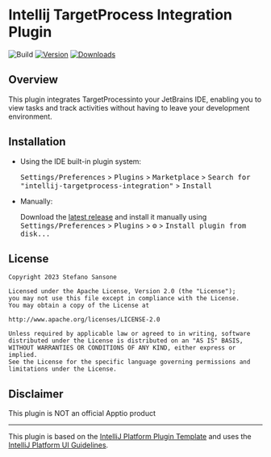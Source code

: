 # Intellij TargetProcess Integration Plugin

![Build](https://github.com/stefanosansone/intellij-targetprocess-integration/workflows/Build/badge.svg)
[![Version](https://img.shields.io/jetbrains/plugin/v/PLUGIN_ID.svg)](https://plugins.jetbrains.com/plugin/PLUGIN_ID)
[![Downloads](https://img.shields.io/jetbrains/plugin/d/PLUGIN_ID.svg)](https://plugins.jetbrains.com/plugin/PLUGIN_ID)

## Overview
<!-- Plugin description -->
This plugin integrates TargetProcessinto your JetBrains IDE, enabling you to view tasks and track activities without having to leave your development environment.
<!-- Plugin description end -->

## Installation

- Using the IDE built-in plugin system:
  
  <kbd>Settings/Preferences</kbd> > <kbd>Plugins</kbd> > <kbd>Marketplace</kbd> > <kbd>Search for "intellij-targetprocess-integration"</kbd> >
  <kbd>Install</kbd>
  
- Manually:

  Download the [latest release](https://github.com/stefanosansone/intellij-targetprocess-integration/releases/latest) and install it manually using
  <kbd>Settings/Preferences</kbd> > <kbd>Plugins</kbd> > <kbd>⚙️</kbd> > <kbd>Install plugin from disk...</kbd>

## License

    Copyright 2023 Stefano Sansone

    Licensed under the Apache License, Version 2.0 (the "License");
    you may not use this file except in compliance with the License.
    You may obtain a copy of the License at

    http://www.apache.org/licenses/LICENSE-2.0

    Unless required by applicable law or agreed to in writing, software
    distributed under the License is distributed on an "AS IS" BASIS,
    WITHOUT WARRANTIES OR CONDITIONS OF ANY KIND, either express or implied.
    See the License for the specific language governing permissions and
    limitations under the License.

## Disclaimer
This plugin is NOT an official Apptio product

---
This plugin is based on the [IntelliJ Platform Plugin Template][template]
and uses the [IntelliJ Platform UI Guidelines][ui].

[template]: https://github.com/JetBrains/intellij-platform-plugin-template
[ui]: https://jetbrains.github.io/ui/
[targetprocess]: https://www.apptio.com/products/targetprocess/
